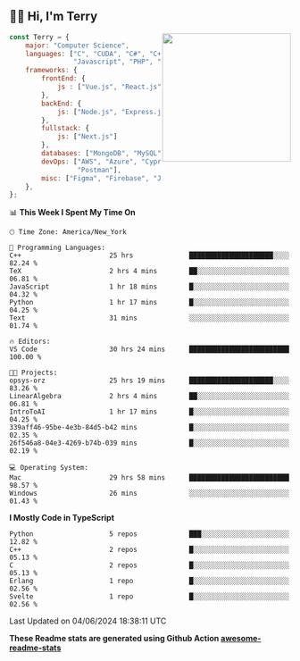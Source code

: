<h2>👋🏻 Hi, I'm Terry</h2>

<img align='right' src="https://media.giphy.com/media/fkZukR450RQ1qnGaq9/giphy.gif" width="230">

```javascript
const Terry = {
    major: "Computer Science",
    languages: ["C", "CUDA", "C#", "C++", "Go", "Java",
                "Javascript", "PHP", "Python", "SQL", "Typescript"],
    frameworks: {
        frontEnd: {
            js : ["Vue.js", "React.js"],
        },
        backEnd: {
            js: ["Node.js", "Express.js"],
        },
        fullstack: {
            js: ["Next.js"]
        },
        databases: ["MongoDB", "MySQL", "PostgreSQL"],
        devOps: ["AWS", "Azure", "Cypress", "Docker🐳", "Git", "Playwright",
                 "Postman"],
        misc: ["Figma", "Firebase", "Jira", "LaTeX"]
    },
};
```
<!--START_SECTION:waka-->
📊 **This Week I Spent My Time On** 

```text
🕑︎ Time Zone: America/New_York

💬 Programming Languages: 
C++                      25 hrs              █████████████████████░░░░   82.24 % 
TeX                      2 hrs 4 mins        ██░░░░░░░░░░░░░░░░░░░░░░░   06.81 % 
JavaScript               1 hr 18 mins        █░░░░░░░░░░░░░░░░░░░░░░░░   04.32 % 
Python                   1 hr 17 mins        █░░░░░░░░░░░░░░░░░░░░░░░░   04.25 % 
Text                     31 mins             ░░░░░░░░░░░░░░░░░░░░░░░░░   01.74 % 

🔥 Editors: 
VS Code                  30 hrs 24 mins      █████████████████████████   100.00 % 

🐱‍💻 Projects: 
opsys-orz                25 hrs 19 mins      █████████████████████░░░░   83.26 % 
LinearAlgebra            2 hrs 4 mins        ██░░░░░░░░░░░░░░░░░░░░░░░   06.81 % 
IntroToAI                1 hr 17 mins        █░░░░░░░░░░░░░░░░░░░░░░░░   04.25 % 
339aff46-95be-4e3b-84d5-b42 mins             █░░░░░░░░░░░░░░░░░░░░░░░░   02.35 % 
26f546a8-04e3-4269-b74b-039 mins             █░░░░░░░░░░░░░░░░░░░░░░░░   02.19 % 

💻 Operating System: 
Mac                      29 hrs 58 mins      █████████████████████████   98.57 % 
Windows                  26 mins             ░░░░░░░░░░░░░░░░░░░░░░░░░   01.43 % 
```

**I Mostly Code in TypeScript** 

```text
Python                   5 repos             ███░░░░░░░░░░░░░░░░░░░░░░   12.82 % 
C++                      2 repos             █░░░░░░░░░░░░░░░░░░░░░░░░   05.13 % 
C                        2 repos             █░░░░░░░░░░░░░░░░░░░░░░░░   05.13 % 
Erlang                   1 repo              █░░░░░░░░░░░░░░░░░░░░░░░░   02.56 % 
Svelte                   1 repo              █░░░░░░░░░░░░░░░░░░░░░░░░   02.56 % 
```




 Last Updated on 04/06/2024 18:38:11 UTC
<!--END_SECTION:waka-->

**These Readme stats are generated using Github Action [awesome-readme-stats](https://github.com/anmol098/waka-readme-stats)**
